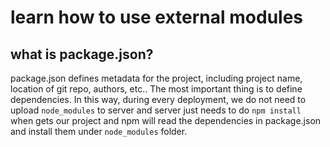 # learn how to use external modules

## what is package.json?
package.json defines metadata for the project, including project name, location of git repo, authors, etc.. The most important thing is to define dependencies. In this way, during every deployment, we do not need to upload `node_modules` to server and server just needs to do `npm install` when gets our project and npm will read the dependencies in package.json and install them under `node_modules` folder.

